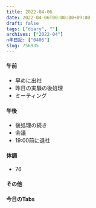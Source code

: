 ```yaml
---
title: 2022-04-06
date: 2022-04-06T00:00:00+09:00
draft: false
tags: ["diary", ""]
archives: ["2022-04"]
n年日記: ["0406"]
slug: 756935
---
```

#### 午前
- 早めに出社
- 昨日の実験の後処理
- ミーティング
#### 午後
- 後処理の続き
- 会議
- 19:00前に退社
#### 体調
- 76
#### その他
#### 今日のTabs
